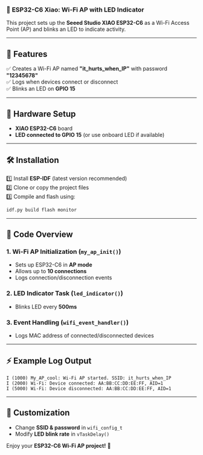 ### 🚀 **ESP32-C6 Xiao: Wi-Fi AP with LED Indicator**  

This project sets up the **Seeed Studio XIAO ESP32-C6** as a Wi-Fi Access Point (AP) and blinks an LED to indicate activity.  

---

## 📌 **Features**  
✅ Creates a Wi-Fi AP named **"it_hurts_when_IP"** with password **"12345678"**  
✅ Logs when devices connect or disconnect  
✅ Blinks an LED on **GPIO 15**  

---

## 🔧 **Hardware Setup**  
- **XIAO ESP32-C6** board  
- **LED connected to GPIO 15** (or use onboard LED if available)  

---

## 🛠 **Installation**  
1️⃣ Install **ESP-IDF** (latest version recommended)  
2️⃣ Clone or copy the project files  
3️⃣ Compile and flash using:  
   ```sh
   idf.py build flash monitor
   ```  

---

## 📜 **Code Overview**  
### **1. Wi-Fi AP Initialization (`my_ap_init()`)**  
- Sets up ESP32-C6 in **AP mode**  
- Allows up to **10 connections**  
- Logs connection/disconnection events  

### **2. LED Indicator Task (`led_indicator()`)**  
- Blinks LED every **500ms**  

### **3. Event Handling (`wifi_event_handler()`)**  
- Logs MAC address of connected/disconnected devices  

---

## ⚡ **Example Log Output**  
```
I (1000) My_AP_cool: Wi-Fi AP started. SSID: it_hurts_when_IP
I (2000) Wi-Fi: Device connected: AA:BB:CC:DD:EE:FF, AID=1
I (5000) Wi-Fi: Device disconnected: AA:BB:CC:DD:EE:FF, AID=1
```

---

## 📝 **Customization**  
- Change **SSID & password** in `wifi_config_t`  
- Modify **LED blink rate** in `vTaskDelay()`  

Enjoy your **ESP32-C6 Wi-Fi AP project!** 🎉